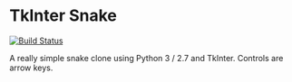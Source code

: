 TkInter Snake
=============

[![Build Status](https://travis-ci.org/Ethal/TkInter-Snake.svg?branch=master)](https://travis-ci.org/Ethal/TkInter-Snake)

A really simple snake clone using Python 3 / 2.7 and TkInter. Controls are arrow keys.

